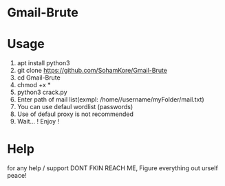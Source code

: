 # Gmail-Brute

# Usage
1. apt install python3
2. git clone https://github.com/SohamKore/Gmail-Brute
3. cd Gmail-Brute
4. chmod   +x   *
5. python3 crack.py
6. Enter path of mail list(exmpl: /home//username/myFolder/mail.txt)
7. You can use defaul wordlist (passwords)
8. Use of defaul proxy is not recommended
9. Wait...
! Enjoy !


# Help
for any help / support DONT FKIN REACH ME, Figure everything out urself peace!

